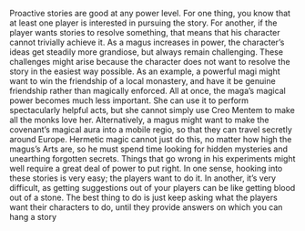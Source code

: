 Proactive stories are good at any power level. For one thing, you know that at least one player is interested in pursuing the story. For another, if the player wants stories to resolve something, that means that his character cannot trivially achieve it. As a magus increases in power, the character’s ideas get steadily more grandiose, but always remain challenging. These challenges might arise because the character does not want to resolve the story in the easiest way possible. 
As an example, a powerful magi might want to win the friendship of a local monastery, and have it be genuine friendship rather than magically enforced. All at once, the maga’s magical power becomes much less important. She can use it to perform spectacularly helpful acts, but she cannot simply use Creo Mentem to make all the monks love her. Alternatively, a magus might want to make the covenant’s magical aura into a mobile regio, so that they can travel secretly around Europe. Hermetic magic cannot just do this, no matter how high the magus’s Arts are, so he must spend time looking for hidden mysteries and unearthing forgotten secrets. Things that go wrong in his experiments might well require a great deal of power to put right.
In one sense, hooking into these stories is very easy; the players want to do it. In another, it’s very difficult, as getting suggestions out of your players can be like getting blood out of a stone. The best thing to do is just keep asking what the players want their characters to do, until they provide answers on which you can hang a story